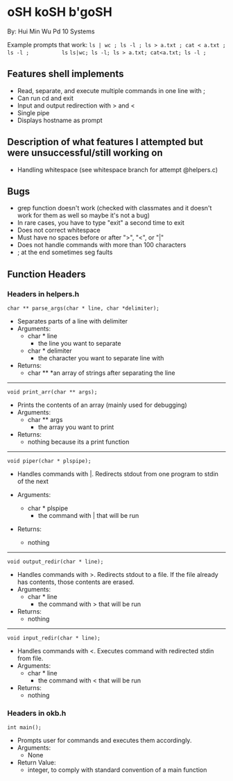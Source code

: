 # oSH koSH b'goSH
By: Hui Min Wu Pd 10 Systems

Example prompts that work:
```ls | wc ; ls -l ; ls > a.txt ; cat < a.txt ; ls -l ;```
```          ls```
```ls|wc; ls -l; ls > a.txt; cat<a.txt; ls -l ;```

## Features shell implements
* Read, separate, and execute multiple commands in one line with ;
* Can run cd and exit
* Input and output redirection with > and <
* Single pipe
* Displays hostname as prompt

## Description of what features I attempted but were unsuccessful/still working on
* Handling whitespace (see whitespace branch for attempt @helpers.c)

## Bugs
* grep function doesn't work (checked with classmates and it doesn't work for them as well so maybe it's not a bug)
* In rare cases, you have to type "exit" a second time to exit
* Does not correct whitespace
* Must have no spaces before or after ">", "<", or "|"
* Does not handle commands with more than 100 characters
* ; at the end sometimes seg faults

## Function Headers
### Headers in helpers.h

```char ** parse_args(char * line, char *delimiter);```
* Separates parts of a line with delimiter
* Arguments:
  * char * line
    * the line you want to separate
  * char * delimiter
    * the character you want to separate line with
* Returns:
  * char **
    *an array of strings after separating the line
___

```void print_arr(char ** args);```
* Prints the contents of an array (mainly used for debugging)
* Arguments:
  * char ** args
    * the array you want to print
* Returns:
  * nothing because its a print function
___
```void piper(char * plspipe);```
* Handles commands with |. Redirects stdout from one program to stdin of the next

* Arguments:
  * char * plspipe
    * the command with | that will be run
* Returns:
  * nothing
___
```void output_redir(char * line);```
* Handles commands with >. Redirects stdout to a file. If the file already has contents, those contents are erased.
* Arguments:
  * char * line
    * the command with > that will be run
* Returns:
  * nothing
___
```void input_redir(char * line);```
* Handles commands with <. Executes command with redirected stdin from file.
* Arguments:
  * char * line
    * the command with < that will be run
* Returns:
  * nothing
### Headers in okb.h

```int main();```
* Prompts user for commands and executes them accordingly.
* Arguments:
  * None
* Return Value: 
  * integer, to comply with standard convention of a main function
